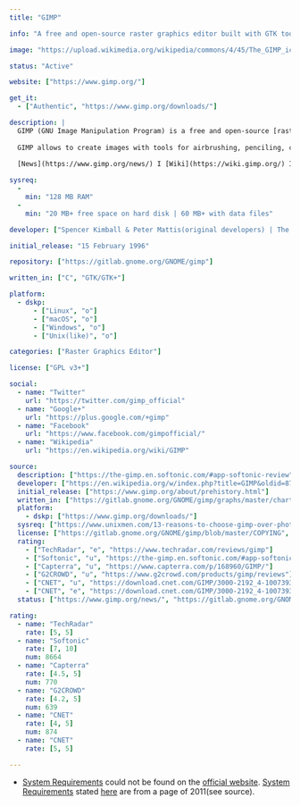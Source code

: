 ```yaml
---
title: "GIMP"

info: "A free and open-source raster graphics editor built with GTK toolkit"

image: "https://upload.wikimedia.org/wikipedia/commons/4/45/The_GIMP_icon_-_gnome.svg"

status: "Active"

website: ["https://www.gimp.org/"]

get_it:
  - ["Authentic", "https://www.gimp.org/downloads/"]

description: |
  GIMP (GNU Image Manipulation Program) is a free and open-source [raster graphics editor](/search/?category=raster_graphics_editor) used for image retouching and editing, free-form drawing, converting between different image formats, and more specialized tasks.
  
  GIMP allows to create images with tools for airbrushing, penciling, cloning, and creating gradients. Power users can create their own brushes and patterns to use later. It also allows users to manipulate images imported into the program, further allowing to crop, add text, resize, and create nested layers. Creations can be animated as well.
  
  [News](https://www.gimp.org/news/) I [Wiki](https://wiki.gimp.org/) I [Documentation](https://www.gimp.org/docs/) I [User FAQ](https://www.gimp.org/docs/userfaq.html) I [Books](https://www.gimp.org/books/) I [Mailing lists](https://www.gimp.org/mail_lists.html) I [IRC](https://www.gimp.org/irc.html)

sysreq:
  -
    min: "128 MB RAM"
  -
    min: "20 MB+ free space on hard disk | 60 MB+ with data files"

developer: ["Spencer Kimball & Peter Mattis(original developers) | The GIMP Development Team"]

initial_release: "15 February 1996"

repository: ["https://gitlab.gnome.org/GNOME/gimp"]

written_in: ["C", "GTK/GTK+"]

platform:
  - dskp:
      - ["Linux", "o"]
      - ["macOS", "o"]
      - ["Windows", "o"]
      - ["Unix(like)", "o"]

categories: ["Raster Graphics Editor"]

license: ["GPL v3+"]

social:
  - name: "Twitter"
    url: "https://twitter.com/gimp_official"
  - name: "Google+"
    url: "https://plus.google.com/+gimp"
  - name: "Facebook"
    url: "https://www.facebook.com/gimpofficial/"
  - name: "Wikipedia"
    url: "https://en.wikipedia.org/wiki/GIMP"

source:
  description: ["https://the-gimp.en.softonic.com/#app-softonic-review", "https://en.wikipedia.org/w/index.php?title=GIMP&oldid=878448884"]
  developer: ["https://en.wikipedia.org/w/index.php?title=GIMP&oldid=878448884", "https://www.gimp.org/about/authors.html"]
  initial_release: ["https://www.gimp.org/about/prehistory.html"]
  written_in: ["https://gitlab.gnome.org/GNOME/gimp/graphs/master/charts", "https://gitlab.gnome.org/GNOME/gimp", "https://www.gimp.org/about/ancient_history.html"]
  platform:
    - dskp: ["https://www.gimp.org/downloads/"]
  sysreq: ["https://www.unixmen.com/13-reasons-to-choose-gimp-over-photoshop/"]
  license: ["https://gitlab.gnome.org/GNOME/gimp/blob/master/COPYING", "https://en.wikipedia.org/wiki/GIMP"]
  rating:
    - ["TechRadar", "e", "https://www.techradar.com/reviews/gimp"]
    - ["Softonic", "u", "https://the-gimp.en.softonic.com/#app-softonic-review"]
    - ["Capterra", "u", "https://www.capterra.com/p/168960/GIMP/"]
    - ["G2CROWD", "u", "https://www.g2crowd.com/products/gimp/reviews"]
    - ["CNET", "u", "https://download.cnet.com/GIMP/3000-2192_4-10073935.html"]
    - ["CNET", "e", "https://download.cnet.com/GIMP/3000-2192_4-10073935.html"]
  status: ["https://www.gimp.org/news/", "https://gitlab.gnome.org/GNOME/gimp/graphs/master"]

rating:
  - name: "TechRadar"
    rate: [5, 5]
  - name: "Softonic"
    rate: [7, 10]
    num: 8664
  - name: "Capterra"
    rate: [4.5, 5]
    num: 770
  - name: "G2CROWD"
    rate: [4.2, 5]
    num: 639
  - name: "CNET"
    rate: [4, 5]
    num: 874
  - name: "CNET"
    rate: [5, 5]

---
```

  * [System Requirements](#sysreq) could not be found on the [official website](https://www.gimp.org/). [System Requirements](#sysreq) stated [here](#sysreq) are from a page of 2011(see source).